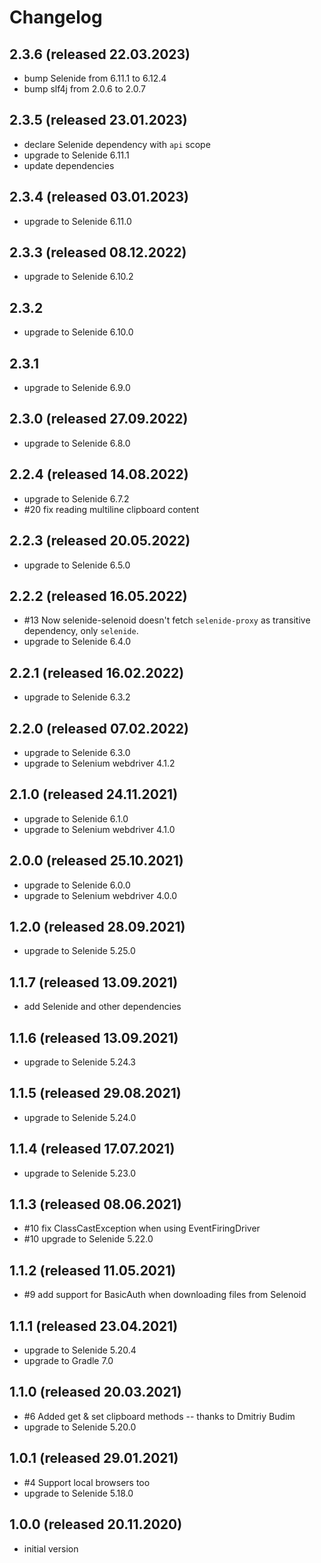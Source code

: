 # Changelog

## 2.3.6 (released 22.03.2023)
* bump Selenide from 6.11.1 to 6.12.4
* bump slf4j from 2.0.6 to 2.0.7

## 2.3.5 (released 23.01.2023)
* declare Selenide dependency with `api` scope
* upgrade to Selenide 6.11.1
* update dependencies

## 2.3.4 (released 03.01.2023)
* upgrade to Selenide 6.11.0

## 2.3.3 (released 08.12.2022)
* upgrade to Selenide 6.10.2

## 2.3.2
* upgrade to Selenide 6.10.0

## 2.3.1
* upgrade to Selenide 6.9.0

## 2.3.0 (released 27.09.2022)
* upgrade to Selenide 6.8.0

## 2.2.4 (released 14.08.2022)
* upgrade to Selenide 6.7.2
* #20 fix reading multiline clipboard content

## 2.2.3 (released 20.05.2022)
* upgrade to Selenide 6.5.0

## 2.2.2 (released 16.05.2022)
* #13 Now selenide-selenoid doesn't fetch `selenide-proxy` as transitive dependency, only `selenide`.
* upgrade to Selenide 6.4.0

## 2.2.1 (released 16.02.2022)
* upgrade to Selenide 6.3.2

## 2.2.0 (released 07.02.2022)
* upgrade to Selenide 6.3.0
* upgrade to Selenium webdriver 4.1.2

## 2.1.0 (released 24.11.2021)
* upgrade to Selenide 6.1.0
* upgrade to Selenium webdriver 4.1.0

## 2.0.0 (released 25.10.2021)
* upgrade to Selenide 6.0.0
* upgrade to Selenium webdriver 4.0.0

## 1.2.0 (released 28.09.2021)
* upgrade to Selenide 5.25.0

## 1.1.7 (released 13.09.2021)
* add Selenide and other dependencies

## 1.1.6 (released 13.09.2021)
* upgrade to Selenide 5.24.3

## 1.1.5 (released 29.08.2021)
* upgrade to Selenide 5.24.0

## 1.1.4 (released 17.07.2021)
* upgrade to Selenide 5.23.0

## 1.1.3 (released 08.06.2021)
* #10 fix ClassCastException when using EventFiringDriver
* #10 upgrade to Selenide 5.22.0

## 1.1.2 (released 11.05.2021)
* #9 add support for BasicAuth when downloading files from Selenoid

## 1.1.1 (released 23.04.2021)
* upgrade to Selenide 5.20.4
* upgrade to Gradle 7.0

## 1.1.0 (released 20.03.2021)
* #6 Added get & set clipboard methods  --  thanks to Dmitriy Budim
* upgrade to Selenide 5.20.0

## 1.0.1 (released 29.01.2021)
* #4 Support local browsers too
* upgrade to Selenide 5.18.0

## 1.0.0 (released 20.11.2020)
* initial version
